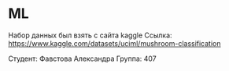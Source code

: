 # ML

Набор данных был взять с сайта kaggle
Ссылка: https://www.kaggle.com/datasets/uciml/mushroom-classification

Студент: Фавстова Александра
Группа: 407
